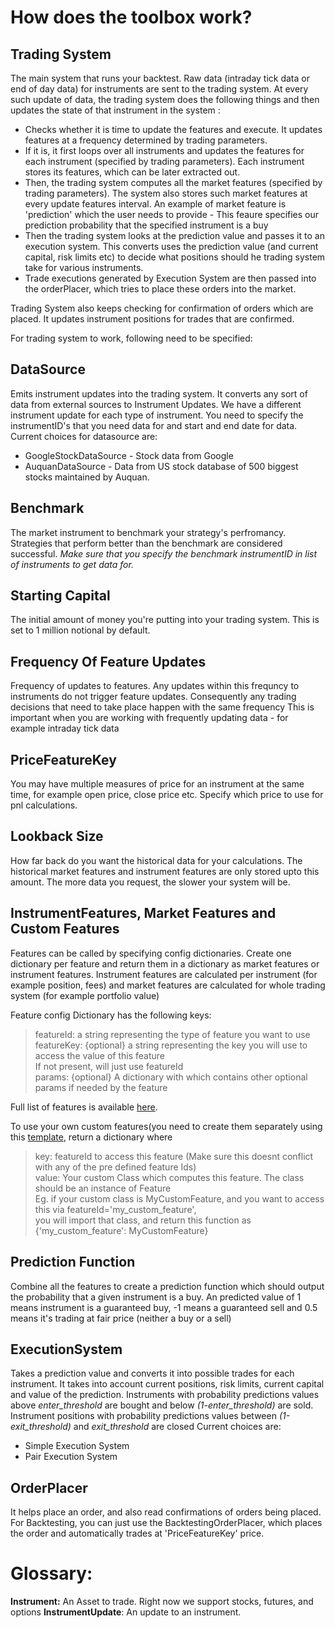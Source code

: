# **How does the toolbox work?** #

## Trading System ##
The main system that runs your backtest. Raw data (intraday tick data or end of day data) for instruments are sent to the trading system. 
At every such update of data, the trading system does the following things and then updates the state of that instrument in the system :  

* Checks whether it is time to update the features and execute. It updates features at a frequency determined by trading parameters.  
* If it is, it first loops over all instruments and updates the features for each instrument (specified by trading parameters). Each instrument stores its features, which can be later extracted out.  
* Then, the trading system computes all the market features (specified by trading parameters). 
  The system also stores such market features at every update features interval. 
  An example of market feature is 'prediction' which the user needs to provide - This feaure specifies our prediction probability that the specified instrument is a buy  
* Then the trading system looks at the prediction value and passes it to an execution system. This converts uses the prediction value (and current capital, risk limits etc) to decide what positions should he trading system take for various instruments.  
* Trade executions generated by Execution System are then passed into the orderPlacer, which tries to place these orders into the market. 
  
Trading System also keeps checking for confirmation of orders which are placed. It updates instrument positions for trades that are confirmed. 
  
For trading system to work, following need to be specified:

## DataSource ##
Emits instrument updates into the trading system. It converts any sort of data from external sources to Instrument Updates. We have a different instrument update for each type of instrument.
You need to specify the instrumentID's that you need data for and start and end date for data.
Current choices for datasource are:

* GoogleStockDataSource - Stock data from Google
* AuquanDataSource - Data from US stock database of 500 biggest stocks maintained by Auquan.

## Benchmark ##
The market instrument to benchmark your strategy's perfromancy. Strategies that perform better than the benchmark are considered successful.
*Make sure that you specify the benchmark instrumentID in list of instruments to get data for.*

## Starting Capital ##
The initial amount of money you're putting into your trading system. This is set to 1 million notional by default.

## Frequency Of Feature Updates ##
Frequency of updates to features. Any updates within this frequncy to instruments do not trigger feature updates.
Consequently any trading decisions that need to take place happen with the same frequency
This is important when you are working with frequently updating data - for example intraday tick data

## PriceFeatureKey ##
You may have multiple measures of price for an instrument at the same time, for example open price, close price etc. Specify which price to use for pnl calculations.  

## Lookback Size ##
How far back do you want the historical data for your calculations. 
The historical market features and instrument features are only stored upto this amount. The more data you request, the slower your system will be.

## InstrumentFeatures, Market Features and Custom Features ##
Features can be called by specifying config dictionaries. Create one dictionary per feature and return them in a dictionary as market features or instrument features.
Instrument features are calculated per instrument (for example position, fees) and market features are calculated for whole trading system (for example portfolio value)

Feature config Dictionary has the following keys:
  > featureId: a string representing the type of feature you want to use  
  > featureKey: {optional} a string representing the key you will use to access the value of this feature  
  >            If not present, will just use featureId  
  > params: {optional} A dictionary with which contains other optional params if needed by the feature  
        
Full list of features is available [here](https://bitbucket.org/auquan/auquantoolbox/src/master/backtester/features/README.md).

To use your own custom features(you need to create them separately using this [template](https://bitbucket.org/auquan/auquantoolbox/src/master/my_custom_feature.py), return a dictionary where
  > key: featureId to access this feature (Make sure this doesnt conflict with any of the pre defined feature Ids)  
  > value: Your custom Class which computes this feature. The class should be an instance of Feature  
  > Eg. if your custom class is MyCustomFeature, and you want to access this via featureId='my_custom_feature',  
  > you will import that class, and return this function as {'my_custom_feature': MyCustomFeature}  

## Prediction Function ##
Combine all the features to create a prediction function which should output the probability that a given instrument is a buy. 
An predicted value of 1 means instrument is a guaranteed buy, -1 means a guaranteed sell and 0.5 means it's trading at fair price (neither a buy or a sell)

## ExecutionSystem ##
Takes a prediction value and converts it into possible trades for each instrument. It takes into account current positions, risk limits, current capital and value of the prediction.
Instruments with probability predictions values above *enter_threshold* are bought and below *(1-enter_threshold)* are sold.
Instrument positions with probability predictions values between *(1-exit_threshold)* and *exit_threshold* are closed
Current choices are:

* Simple Execution System
* Pair Execution System

## OrderPlacer ##
It helps place an order, and also read confirmations of orders being placed.
For Backtesting, you can just use the BacktestingOrderPlacer, which places the order and automatically trades at 'PriceFeatureKey' price.

# **Glossary:** #

**Instrument:** An Asset to trade. Right now we support stocks, futures, and options
**InstrumentUpdate**: An update to an instrument.